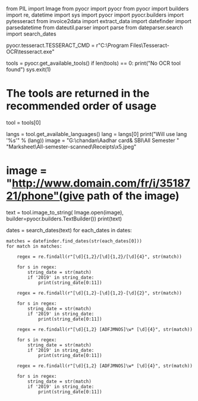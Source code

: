 from PIL import Image
from pyocr import pyocr
from pyocr import builders
import re, datetime
import sys
import pyocr
import pyocr.builders
import pytesseract
from invoice2data import extract_data
import datefinder
import parsedatetime
from dateutil.parser import parse
from dateparser.search import search_dates

pyocr.tesseract.TESSERACT_CMD = r"C:\\Program Files\\Tesseract-OCR\\tesseract.exe"

tools = pyocr.get_available_tools()
if len(tools) == 0:
    print("No OCR tool found")
    sys.exit(1)
# The tools are returned in the recommended order of usage
tool = tools[0]

langs = tool.get_available_languages()
lang = langs[0]
print("Will use lang '%s'" % (lang))
image = "G:\\chandan\\Aadhar card& SBI\\All Semester " \
        "Marksheet\\All-semester-scanned\\Receipts\\x5.jpeg"
# image = "http://www.domain.com/fr/i/3518721/phone"(give path of the image)
text = tool.image_to_string(
    Image.open(image),
    builder=pyocr.builders.TextBuilder())
print(text)

dates = search_dates(text)
for each_dates in dates:

    matches = datefinder.find_dates(str(each_dates[0]))
    for match in matches:

        regex = re.findall(r"[\d]{1,2}/[\d]{1,2}/[\d]{4}", str(match))

        for s in regex:
            string_date = str(match)
            if '2019' in string_date:
                print(string_date[0:11])

        regex = re.findall(r"[\d]{1,2}-[\d]{1,2}-[\d]{2}", str(match))

        for s in regex:
            string_date = str(match)
            if '2019' in string_date:
                print(string_date[0:11])

        regex = re.findall(r"[\d]{1,2} [ADFJMNOS]\w* [\d]{4}", str(match))

        for s in regex:
            string_date = str(match)
            if '2019' in string_date:
                print(string_date[0:11])

        regex = re.findall(r"[\d]{1,2} [ADFJMNOS]\w* [\d]{4}", str(match))

        for s in regex:
            string_date = str(match)
            if '2019' in string_date:
                print(string_date[0:11])
